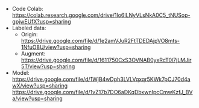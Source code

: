 -  Code Colab: https://colab.research.google.com/drive/1lo6ILNyVLsNkA0C5_tNUSop-gpjwEUfX?usp=sharing 
- Labeled data: 
  * Origin: https://drive.google.com/file/d/1e2amVJuR2FtTDEDAjpVO8mts-1NfuO8U/view?usp=sharing 
  * Augment: https://drive.google.com/file/d/1611750CxS3OVNAB0yxRcT0l7jLMJir5T/view?usp=sharing 
- Model: https://drive.google.com/file/d/1WjB4wDph3LVLVqxqr5KWk7pCJ70d4awX/view?usp=sharing 
          https://drive.google.com/file/d/1vZ17b7DO6aDKqDbxwnIpcCmwKzfJ_BVa/view?usp=sharing 
